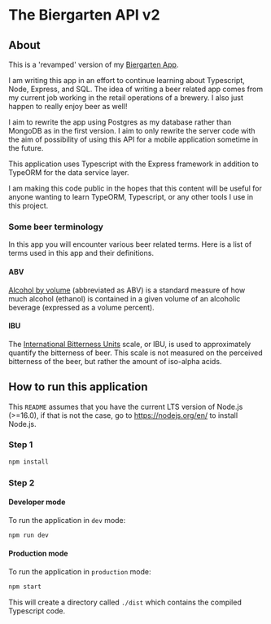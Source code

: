 # The Biergarten API v2

## About

This is a 'revamped' version of my [Biergarten App](https://github.com/aaronpo97/biergarten-app).

I am writing this app in an effort to continue learning about Typescript, Node, Express, and SQL. The idea of writing a beer related app comes from my current job working in the retail operations of a brewery. I also just happen to really enjoy beer as well!

I aim to rewrite the app using Postgres as my database rather than MongoDB as in the first version. I aim to only rewrite the server code with the aim of possibility of using this API for a mobile application sometime in the future.

This application uses Typescript with the Express framework in addition to TypeORM for the data service layer.

I am making this code public in the hopes that this content will be useful for anyone wanting to learn TypeORM, Typescript, or any other tools I use in this project.

### Some beer terminology

In this app you will encounter various beer related terms. Here is a list of terms used in this app and their definitions.

#### ABV

[Alcohol by volume](https://en.wikipedia.org/wiki/Alcohol_by_volume) (abbreviated as ABV) is a standard measure of how much alcohol (ethanol) is contained in a given volume of an alcoholic beverage (expressed as a volume percent).


#### IBU

The [International Bitterness Units](https://en.wikipedia.org/wiki/Beer_measurement#Bitterness) scale, or IBU, is used to approximately quantify the bitterness of beer. This scale is not measured on the perceived bitterness of the beer, but rather the amount of iso-alpha acids.


## How to run this application

This `README` assumes that you have the current LTS version of Node.js (>=16.0), if that is not the case, go to <https://nodejs.org/en/> to install Node.js.

### Step 1

```bash
npm install
```

### Step 2

#### Developer mode

To run the application in `dev` mode:

```bash
npm run dev
```

#### Production mode

To run the application in `production` mode:

```bash
npm start
```

This will create a directory called `./dist` which contains the compiled Typescript code.
